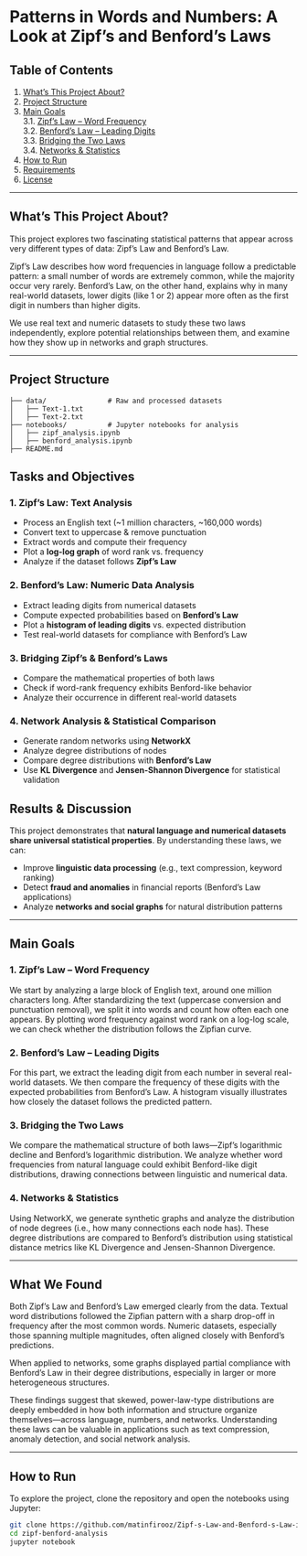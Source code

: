 # Patterns in Words and Numbers: A Look at Zipf’s and Benford’s Laws

## Table of Contents

1. [What’s This Project About?](#whats-this-project-about)  
2. [Project Structure](#project-structure)  
3. [Main Goals](#main-goals)  
   3.1. [Zipf’s Law – Word Frequency](#1-zipfs-law--word-frequency)  
   3.2. [Benford’s Law – Leading Digits](#2-benfords-law--leading-digits)  
   3.3. [Bridging the Two Laws](#3-bridging-the-two-laws)  
   3.4. [Networks & Statistics](#4-networks--statistics)  
4. [How to Run](#how-to-run)  
5. [Requirements](#requirements)  
6. [License](#license)

---

## What’s This Project About?

This project explores two fascinating statistical patterns that appear across very different types of data: Zipf’s Law and Benford’s Law.

Zipf’s Law describes how word frequencies in language follow a predictable pattern: a small number of words are extremely common, while the majority occur very rarely. Benford’s Law, on the other hand, explains why in many real-world datasets, lower digits (like 1 or 2) appear more often as the first digit in numbers than higher digits.

We use real text and numeric datasets to study these two laws independently, explore potential relationships between them, and examine how they show up in networks and graph structures.

---

## **Project Structure**
```
├── data/               # Raw and processed datasets
│   ├── Text-1.txt     
│   ├── Text-2.txt      
├── notebooks/          # Jupyter notebooks for analysis
│   ├── zipf_analysis.ipynb  
│   ├── benford_analysis.ipynb  
├── README.md           
```

## **Tasks and Objectives**
### **1. Zipf’s Law: Text Analysis**
- Process an English text (~1 million characters, ~160,000 words)
- Convert text to uppercase & remove punctuation
- Extract words and compute their frequency
- Plot a **log-log graph** of word rank vs. frequency
- Analyze if the dataset follows **Zipf’s Law**

### **2. Benford’s Law: Numeric Data Analysis**
- Extract leading digits from numerical datasets
- Compute expected probabilities based on **Benford’s Law**
- Plot a **histogram of leading digits** vs. expected distribution
- Test real-world datasets for compliance with Benford’s Law

### **3. Bridging Zipf’s & Benford’s Laws**
- Compare the mathematical properties of both laws
- Check if word-rank frequency exhibits Benford-like behavior
- Analyze their occurrence in different real-world datasets

### **4. Network Analysis & Statistical Comparison**
- Generate random networks using **NetworkX**
- Analyze degree distributions of nodes
- Compare degree distributions with **Benford’s Law**
- Use **KL Divergence** and **Jensen-Shannon Divergence** for statistical validation

## **Results & Discussion**
This project demonstrates that **natural language and numerical datasets share universal statistical properties**. By understanding these laws, we can:
- Improve **linguistic data processing** (e.g., text compression, keyword ranking)
- Detect **fraud and anomalies** in financial reports (Benford’s Law applications)
- Analyze **networks and social graphs** for natural distribution patterns


---

## Main Goals

### 1. Zipf’s Law – Word Frequency

We start by analyzing a large block of English text, around one million characters long. After standardizing the text (uppercase conversion and punctuation removal), we split it into words and count how often each one appears. By plotting word frequency against word rank on a log-log scale, we can check whether the distribution follows the Zipfian curve.

### 2. Benford’s Law – Leading Digits

For this part, we extract the leading digit from each number in several real-world datasets. We then compare the frequency of these digits with the expected probabilities from Benford’s Law. A histogram visually illustrates how closely the dataset follows the predicted pattern.

### 3. Bridging the Two Laws

We compare the mathematical structure of both laws—Zipf’s logarithmic decline and Benford’s logarithmic distribution. We analyze whether word frequencies from natural language could exhibit Benford-like digit distributions, drawing connections between linguistic and numerical data.

### 4. Networks & Statistics

Using NetworkX, we generate synthetic graphs and analyze the distribution of node degrees (i.e., how many connections each node has). These degree distributions are compared to Benford’s distribution using statistical distance metrics like KL Divergence and Jensen-Shannon Divergence.

---

## What We Found

Both Zipf’s Law and Benford’s Law emerged clearly from the data. Textual word distributions followed the Zipfian pattern with a sharp drop-off in frequency after the most common words. Numeric datasets, especially those spanning multiple magnitudes, often aligned closely with Benford’s predictions.

When applied to networks, some graphs displayed partial compliance with Benford’s Law in their degree distributions, especially in larger or more heterogeneous structures.

These findings suggest that skewed, power-law-type distributions are deeply embedded in how both information and structure organize themselves—across language, numbers, and networks. Understanding these laws can be valuable in applications such as text compression, anomaly detection, and social network analysis.

---

## How to Run

To explore the project, clone the repository and open the notebooks using Jupyter:

```bash
git clone https://github.com/matinfirooz/Zipf-s-Law-and-Benford-s-Law-in-Text-Processing.git
cd zipf-benford-analysis
jupyter notebook
